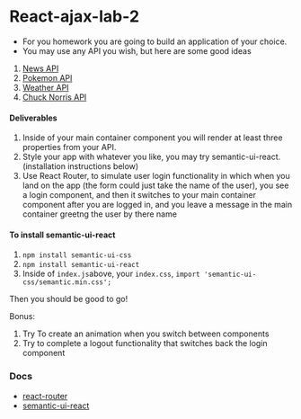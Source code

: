 # React-ajax-lab-2

- For you homework you are going to build an application of your choice. 
- You may use any API you wish, but here are some good ideas
1. [News API](https://newsapi.org/docs/get-started)
2. [Pokemon API](https://pokeapi.co/)
3. [Weather API](https://openweathermap.org/api)
4. [Chuck Norris API](https://api.chucknorris.io/)

#### Deliverables
1.  Inside of your main container component you will render at least three properties from your API.
2.  Style your app with whatever you like, you may try semantic-ui-react. (installation instructions below)
3.  Use React Router, to simulate user login functionality in which when you land on the app (the form could just take the name of the user), you see a login component, and then it switches to your main container component after you are logged in, and you leave a message in the main container greetng the user by there name 

#### To install semantic-ui-react
1.  `npm install semantic-ui-css`
2.  `npm install semantic-ui-react`
3.  Inside of `index.js`above, your `index.css`, `import 'semantic-ui-css/semantic.min.css';`

Then you should be good to go!

Bonus: 
 1. Try To create an animation when you switch between components
 2.  Try to complete a logout functionality that switches back the login component


 ### Docs

 - [react-router](https://reacttraining.com/react-router/web/guides/quick-start)
 - [semantic-ui-react](https://react.semantic-ui.com/)

